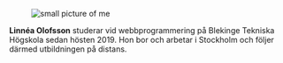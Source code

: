<div class="author-byline">
<figure class="figure left">
<img src="image/me-small.jpg?w=100" class="front img" alt="small picture of me">
</figure>
<p>
<strong>Linnéa Olofsson</strong> studerar vid webbprogrammering på Blekinge Tekniska Högskola sedan hösten 2019. Hon bor och arbetar i Stockholm och följer därmed utbildningen på distans.</p>
</div>
